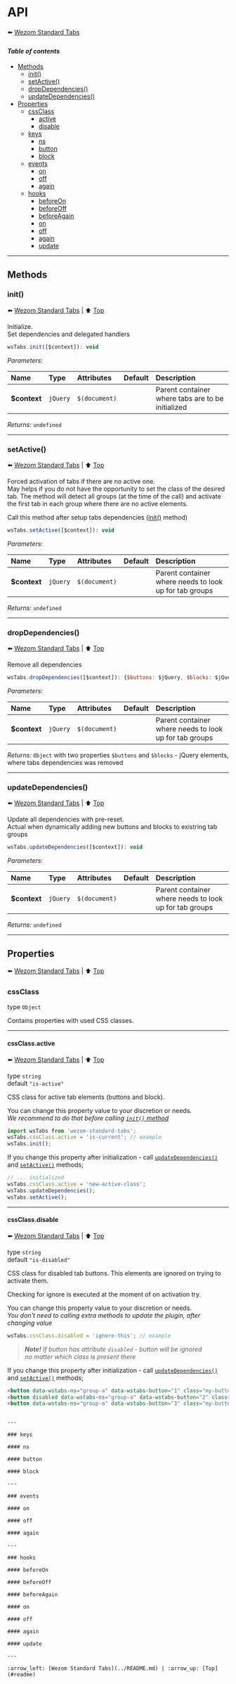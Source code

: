 # API

:arrow_left: [Wezom Standard Tabs](../README.md)

#### *Table of contents*

- [Methods](#methods)
    - [init()](#init)
    - [setActive()](#setactive)
    - [dropDependencies()](#dropdependencies)
    - [updateDependencies()](#updatedependencies)
- [Properties](#properties)
    - [cssClass](#cssclass)
        - [active](#cssclassactive)
        - [disable](#cssclassdisable)
    - [keys](#keys)
        - [ns](#keysns)
        - [button](#keysbutton)
        - [block](#keysblock)
    - [events](#events)
        - [on](#eventson)
        - [off](#eventsoff)
        - [again](#eventsagain)
    - [hooks](#hooks)
        - [beforeOn](#hooksbeforeon)
        - [beforeOff](#hooksbeforeoff)
        - [beforeAgain](#hooksbeforeagain)
        - [on](#hookson)
        - [off](#hooksoff)
        - [again](#hooksagain)
        - [update](#hooksupdate)

---

## Methods

### init()

:arrow_left: [Wezom Standard Tabs](../README.md) | :arrow_up: [Top](#readme)

Initialize.  
Set dependencies and delegated handlers

```js
wsTabs.init([$context]): void
```

_Parameters:_

| Name | Type | Attributes | Default | Description |
| :--- | :--- | :--------- | :------ | :---------- |
| **$context**  | `jQuery` |  `$(document)` |     | Parent container where tabs are to be initialized |

_Returns:_ `undefined`

---

### setActive()

:arrow_left: [Wezom Standard Tabs](../README.md) | :arrow_up: [Top](#readme)

Forced activation of tabs if there are no active one.  
May helps if you do not have the opportunity to set the class of the desired tab. The method will detect all groups (at the time of the call) and activate the first tab in each group where there are no active elements.

Call this method after setup tabs dependencies ([init()](#init) method)


```js
wsTabs.setActive([$context]): void
```

_Parameters:_

| Name | Type | Attributes | Default | Description |
| :--- | :--- | :--------- | :------ | :---------- |
| **$context**  | `jQuery` |  `$(document)` |     | Parent container where needs to look up for tab groups |

_Returns:_ `undefined`

---

### dropDependencies()

:arrow_left: [Wezom Standard Tabs](../README.md) | :arrow_up: [Top](#readme)

Remove all dependencies

```js
wsTabs.dropDependencies([$context]): {$buttons: $jQuery, $blocks: $jQuery}
```

_Parameters:_

| Name | Type | Attributes | Default | Description |
| :--- | :--- | :--------- | :------ | :---------- |
| **$context**  | `jQuery` |  `$(document)` |     | Parent container where needs to look up for tab groups |

_Returns:_ `Object` with two properties `$buttons` and `$blocks` - jQuery elements, where tabs dependencies was removed

---

### updateDependencies()

:arrow_left: [Wezom Standard Tabs](../README.md) | :arrow_up: [Top](#readme)

Update all dependencies with pre-reset.  
Actual when dynamically adding new buttons and blocks to existring tab groups

```js
wsTabs.updateDependencies([$context]): void
```

_Parameters:_

| Name | Type | Attributes | Default | Description |
| :--- | :--- | :--------- | :------ | :---------- |
| **$context**  | `jQuery` |  `$(document)` |     | Parent container where needs to look up for tab groups |

_Returns:_ `undefined`

---


## Properties

:arrow_left: [Wezom Standard Tabs](../README.md) | :arrow_up: [Top](#readme)

### cssClass

type `Object`

Contains properties with used CSS classes.


---

#### cssClass.active

:arrow_left: [Wezom Standard Tabs](../README.md) | :arrow_up: [Top](#readme)

type `string`  
default `"is-active"`

CSS class for active tab elements (buttons and block).  

You can change this property value  to your discretion or needs.  
_We recommend to do that before calling [`init()` method](#init)_

```js
import wsTabs from 'wezom-standard-tabs';
wsTabs.cssClass.active = 'is-current'; // example
wsTabs.init();
```

If you change this property after initialization - call [`updateDependencies()`](#updatedependencies) and [`setActive()`](#setactive) methods;

```js
// ... initialized
wsTabs.cssClass.active = 'new-active-class';
wsTabs.updateDependencies();
wsTabs.setActive();
```


---

#### cssClass.disable

:arrow_left: [Wezom Standard Tabs](../README.md) | :arrow_up: [Top](#readme)

type `string`  
default `"is-disabled"`

CSS class for disabled tab buttons. This elements are ignored on trying to activate them.

Checking for ignore is executed at the moment of on activation try.

You can change this property value  to your discretion or needs.  
_You don't need to calling extra methods to update the plugin, after changing value_

```js
wsTabs.cssClass.disabled = 'ignore-this'; // example
```

> _**Note!** If button has attribute `disabled` - button will be ignored_  
> _no matter which class is present there_ 

If you change this property after initialization - call [`updateDependencies()`](#updatedependencies) and [`setActive()`](#setactive) methods;


```html
<button data-wstabs-ns="group-a" data-wstabs-button="1" class="my-button is-active">First button</button>
<button disabled data-wstabs-ns="group-a" data-wstabs-button="2" class="my-button">Blocked button</button>
<button data-wstabs-ns="group-a" data-wstabs-button="3" class="my-button">Third button</button>
```
```

---

### keys

#### ns

#### button

#### block

---

### events

#### on

#### off

#### again

---

### hooks

#### beforeOn

#### beforeOff

#### beforeAgain

#### on

#### off

#### again

#### update

---

:arrow_left: [Wezom Standard Tabs](../README.md) | :arrow_up: [Top](#readme)
